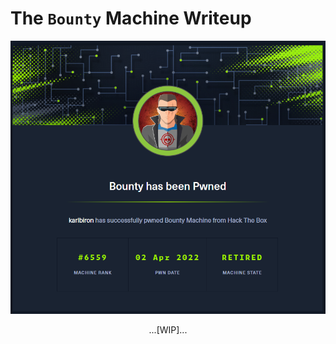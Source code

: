 # The `Bounty` Machine Writeup

![bounty_pwned](/assets/bounty_pwned.png)

<p align="center">
...[WIP]...
</p>